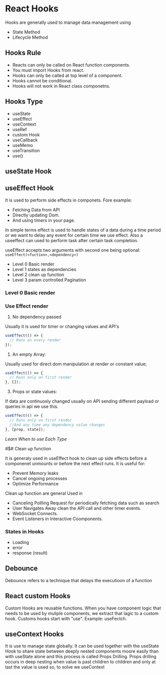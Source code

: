 # React Hooks

Hooks are generally used to manage data management using

- State Method
- Lifecycle Method

## Hooks Rule

- Reacts can only be called on React function components.
- You must import Hooks from react.
- Hooks can only be called at top level of a component.
- Hooks cannot be conditional.
- Hooks will not work in React class componetns.

## Hooks Type

- useState
- useEffect
- useContext
- useRef
- custom Hook
- useCallback
- useMemo
- useTransition
- use() <!--React 19-->

## useState Hook

## useEffect Hook

It is used to perform side effects in componets. Fore example:

- Fetching Data from API
- Directly updating Dom.
- And using timers in your page.

In simple terms effect is used to handle states of a data during a time period or we want to delay any event for certain time we use effect.
Also a useeffect can used to perform task after certain task completion.

useEffect accepts two arguments with second one being optional:
`useEffect(<fuction>,<dependency>)`

- Level 0 Basic render
- Level 1 states as dependencies
- Level 2 clean up function
- Level 3 param controlled Pagination

### Level 0 Basic render

### Use Effect render

1. No dependency passed

Usually it is used for timer or changing values and API's

```js
useEffect(() => {
  // Runs on every render
});
```

1. An empty Array:

Usually used for direct dom manipulation at render or constant value;

```js
useEffect(() => {
  // Runs only on first render
}, []);
```

3. Props or state values:

If data are continuosly changed usually on API sending different payload or queries in api we use this.

```js
useEffect(() => {
  // Runs only on first render
  //And any time any dependency value changes
}, [prop, state]);
```

_Learn When to use Each Type_

#$# Clean up function

It is generaly used in useEffect hook to clean up side effects before a componenet unmounts or before the next effect runs.
It is useful for:

- Prevent Memory leaks
- Cancel ongoing processes
- Optimize Performance

Clean up function are general Used in

- Canceling Pollling Request for periodically fetching data such as search
- User Navigates Away clean the API call and other timer events.
- WebSocket Connects.
- Event Listeners in Interactive Coomponents.

### States in Hooks

- Loading
- error
- response (result)

## Debounce

Debounce refers to a technique that delays the executioon of a function

## React custom Hooks

Custom Hooks are reusable functions.
When you have component logic that needs to be used by muliple components, we extract that lagic to a custom hook.
Customs hooks start with "use". Example: useFectch.

## useContext Hooks

It is use to manage state globally. It can be used together with the useState Hook to share state between deeply nested components moore easily
than with useState alone and this process is called Props Drilling. Props drilling occurs in deep nesting when value is past children to children and only at last the value is used so, to solve we useContext
